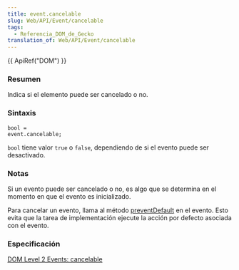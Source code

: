 ```yaml
---
title: event.cancelable
slug: Web/API/Event/cancelable
tags:
  - Referencia_DOM_de_Gecko
translation_of: Web/API/Event/cancelable
---
```


{{ ApiRef("DOM") }}

### Resumen

Indica si el elemento puede ser cancelado o no.

### Sintaxis

```
bool =
event.cancelable;
```

`bool` tiene valor `true` o `false`, dependiendo de si el evento puede ser desactivado.

### Notas

Si un evento puede ser cancelado o no, es algo que se determina en el momento en que el evento es inicializado.

Para cancelar un evento, llama al método [preventDefault](es/DOM/event.preventDefault) en el evento. Esto evita que la tarea de implementación ejecute la acción por defecto asociada con el evento.

### Especificación

[DOM Level 2 Events: cancelable](http://www.w3.org/TR/DOM-Level-2-Events/events.html#Events-Event-canCancel)
